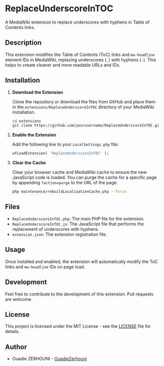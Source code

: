 
# ReplaceUnderscoreInTOC

A MediaWiki extension to replace underscores with hyphens in Table of Contents links.

## Description

This extension modifies the Table of Contents (ToC) links and `mw-headline` element IDs in MediaWiki, replacing underscores (`_`) with hyphens (`-`). This helps to create cleaner and more readable URLs and IDs.

## Installation

1. **Download the Extension**

   Clone the repository or download the files from GitHub and place them in the `extensions/ReplaceUnderscoreInTOC` directory of your MediaWiki installation.

   ```bash
   cd extensions
   git clone https://github.com/yourusername/ReplaceUnderscoreInTOC.git
   ```

2. **Enable the Extension**

   Add the following line to your `LocalSettings.php` file:

   ```php
   wfLoadExtension( 'ReplaceUnderscoreInTOC' );
   ```

3. **Clear the Cache**

   Clear your browser cache and MediaWiki cache to ensure the new JavaScript code is loaded. You can purge the cache for a specific page by appending `?action=purge` to the URL of the page.

   ```bash
   php maintenance/rebuildLocalisationCache.php --force
   ```

## Files

- `ReplaceUnderscoreInTOC.php`: The main PHP file for the extension.
- `ReplaceUnderscoreInTOC.js`: The JavaScript file that performs the replacement of underscores with hyphens.
- `extension.json`: The extension registration file.

## Usage

Once installed and enabled, the extension will automatically modify the ToC links and `mw-headline` IDs on page load.

## Development

Feel free to contribute to the development of this extension. Pull requests are welcome.

## License

This project is licensed under the MIT License - see the [LICENSE](LICENSE) file for details.

## Author

- Ouadie ZERHOUNI - [OuadieZerhouni](https://github.com/OuadieZerhouni)
